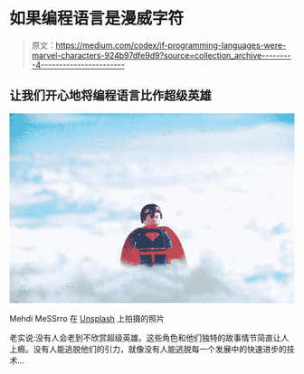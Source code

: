 # 如果编程语言是漫威字符

> 原文：<https://medium.com/codex/if-programming-languages-were-marvel-characters-924b97dfe9d9?source=collection_archive---------4----------------------->

## 让我们开心地将编程语言比作超级英雄

![](img/f94c3380480365897c8adbe05cd02a4a.png)

Mehdi MeSSrro 在 [Unsplash](https://unsplash.com/) 上拍摄的照片

老实说:没有人会老到不欣赏超级英雄。这些角色和他们独特的故事情节简直让人上瘾。没有人能逃脱他们的引力，就像没有人能逃脱每一个发展中的快速进步的技术…